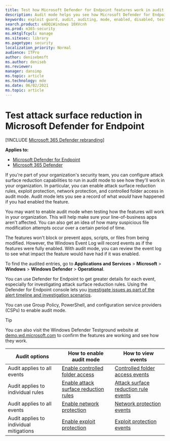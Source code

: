 ```yaml
---
title: Test how Microsoft Defender for Endpoint features work in audit mode
description: Audit mode helps you see how Microsoft Defender for Endpoint would protect your devices if it was enabled.
keywords: exploit guard, audit, auditing, mode, enabled, disabled, test, demo, evaluate, lab
search.product: eADQiWindows 10XVcnh
ms.prod: m365-security
ms.mktglfcycl: manage
ms.sitesec: library
ms.pagetype: security
localization_priority: Normal
audience: ITPro
author: denisebmsft
ms.author: deniseb
ms.reviewer: 
manager: dansimp
ms.topic: article
ms.technology: mde
ms.date: 06/02/2021
ms.topic: article
---
```


# Test attack surface reduction in Microsoft Defender for Endpoint

[!INCLUDE [Microsoft 365 Defender rebranding](../../includes/microsoft-defender.md)]

**Applies to:**
- [Microsoft Defender for Endpoint](https://go.microsoft.com/fwlink/?linkid=2154037)
- [Microsoft 365 Defender](https://go.microsoft.com/fwlink/?linkid=2118804)

If you're part of your organization's security team, you can configure attack surface reduction capabilities to run in audit mode to see how they'll work in your organization. In particular, you can enable attack surface reduction rules, exploit protection, network protection, and controlled folder access in audit mode. Audit mode lets you see a record of what *would* have happened if you had enabled the feature.

You may want to enable audit mode when testing how the features will work in your organization. This will help make sure your line-of-business apps aren't affected. You can also get an idea of how many suspicious file modification attempts occur over a certain period of time.

The features won't block or prevent apps, scripts, or files from being modified. However, the Windows Event Log will record events as if the features were fully enabled. With audit mode, you can review the event log to see what impact the feature would have had if it was enabled.

To find the audited entries, go to **Applications and Services** > **Microsoft** > **Windows** > **Windows Defender** > **Operational**.

You can use Defender for Endpoint to get greater details for each event, especially for investigating attack surface reduction rules. Using the Defender for Endpoint console lets you [investigate issues as part of the alert timeline and investigation scenarios](investigate-alerts.md).

You can use Group Policy, PowerShell, and configuration service providers (CSPs) to enable audit mode.

> [!TIP]
> You can also visit the Windows Defender Testground website at [demo.wd.microsoft.com](https://demo.wd.microsoft.com?ocid=cx-wddocs-testground) to confirm the features are working and see how they work.

| Audit options | How to enable audit mode | How to view events |
|---------|---------|---------|
| Audit applies to all events | [Enable controlled folder access](enable-controlled-folders.md) | [Controlled folder access events](evaluate-controlled-folder-access.md#review-controlled-folder-access-events-in-windows-event-viewer)
| Audit applies to individual rules | [Enable attack surface reduction rules](enable-attack-surface-reduction.md) | [Attack surface reduction rule events](evaluate-attack-surface-reduction.md#review-attack-surface-reduction-events-in-windows-event-viewer)
| Audit applies to all events | [Enable network protection](enable-network-protection.md) | [Network protection events](evaluate-network-protection.md#review-network-protection-events-in-windows-event-viewer)
| Audit applies to individual mitigations | [Enable exploit protection](enable-exploit-protection.md) | [Exploit protection events](exploit-protection.md#review-exploit-protection-events-in-windows-event-viewer)


